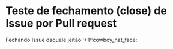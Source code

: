 # Teste de fechamento (close) de Issue por Pull request

<p>Fechando Issue daquele jeitão :+1::cowboy_hat_face:</p>
